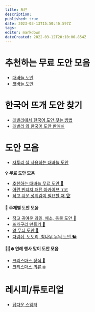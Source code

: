 ```yaml
---
title: 도안
description: 
published: true
date: 2023-03-13T15:50:46.597Z
tags: 
editor: markdown
dateCreated: 2022-03-12T20:10:06.854Z
---
```


# 추천하는 무료 도안 모음
- [대바늘 도안](https://knitki.herokuapp.com/ko/pattern/knitting_patterns)
- [코바늘 도안](https://knitki.herokuapp.com/ko/pattern/crochet_patterns)

# 한국어 뜨개 도안 찾기
- [래벌리에서 한국어 도안 찾는 방법](https://knitki.herokuapp.com/ko/pattern/ravelry_korean)
- [래벌리 외 한국어 도안 판매처](https://knitki.herokuapp.com/ko/pattern/korean_designers)

# 도안 모음
- [자투리 실 사용하는 대바늘 도안](https://knitki.herokuapp.com/ko/pattern/stash_busting_knitting)

**:bulb: 무료 도안 모음**
- [추천하는 대바늘 무료 도안 :rocket:](https://knitki.herokuapp.com/ko/pattern/knitting_patterns)
- [아란 빈티지 패턴 아카이브 :ireland:](https://knitki.herokuapp.com/ko/pattern/vintage_aran)
- [작고 쉬운 성취감이 필요할 때 :trophy:](https://knitki.herokuapp.com/ko/pattern/small_success)

**:apple: 주제별 도안 모음**
- [작고 귀여운 과일, 채소, 동물 도안 :cherries:](https://knitki.herokuapp.com/ko/pattern/little_sweet_kal)
- [뜨개구리 만들기 :frog:](https://knitki.herokuapp.com/ko/frog)
- [양 무늬 도안 :sheep:](https://knitki.herokuapp.com/ko/pattern/sheep)
- [다람쥐, 도토리, 참나무 무늬 도안 :chipmunk:](https://knitki.herokuapp.com/ko/pattern/squirrel_oak)

**:santa::christmas_tree::snowflake: 연례 행사 맞이 도안 모음**
- [크리스마스 장식 :christmas_tree:](https://knitki.herokuapp.com/ko/pattern/christmas)
- [크리스마스 의류 :snowflake:](https://knitki.herokuapp.com/ko/pattern/christmas_garments)

# 레시피/튜토리얼
- [탑다운 스웨터](https://www.ravelry.com/patterns/library/improv)

